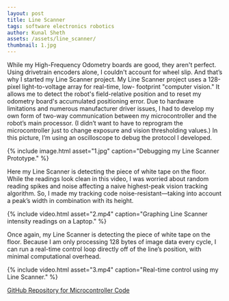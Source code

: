 ```yaml
---
layout: post
title: Line Scanner
tags: software electronics robotics
author: Kunal Sheth
assets: /assets/line_scanner/
thumbnail: 1.jpg
---
```


While my High-Frequency Odometry boards are good, they aren't perfect. Using drivetrain encoders alone, I couldn't account for wheel slip. And that’s why I started my Line Scanner project. My Line Scanner project uses a 128-pixel light-to-voltage array for real-time, low- footprint "computer vision." It allows me to detect the robot's field-relative position and to reset my odometry board's accumulated positioning error. Due to hardware limitations and numerous manufacturer driver issues, I had to develop my own form of two-way communication between my microcontroller and the robot’s main processor. (I didn’t want to have to reprogram the microcontroller just to change exposure and vision thresholding values.) In this picture, I’m using an oscilloscope to debug the protocol I developed.

{% include image.html asset="1.jpg" caption="Debugging my Line Scanner Prototype." %}

Here my Line Scanner is detecting the piece of white tape on the floor. While the readings look clean in this video, I was worried about random reading spikes and noise affecting a naive highest-peak vision tracking algorithm. So, I made my tracking code noise-resistant—taking into account a peak’s width in combination with its height.

{% include video.html asset="2.mp4" caption="Graphing Line Scanner intensity readings on a Laptop." %}

Once again, my Line Scanner is detecting the piece of white tape on the floor. Because I am only processing 128 bytes of image data every cycle, I can run a real-time control loop directly off of the line’s position, with minimal computational overhead.

{% include video.html asset="3.mp4" caption="Real-time control using my Line Scanner." %}

[GitHub Repository for Microcontroller Code](https://github.com/Team846/line-scanner)